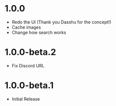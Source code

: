 # 1.0.0
- Redo the UI (Thank you Dasshu for the concept!)
- Cache images
- Change how search works
# 1.0.0-beta.2
- Fix Discord URL
# 1.0.0-beta.1
- Initial Release